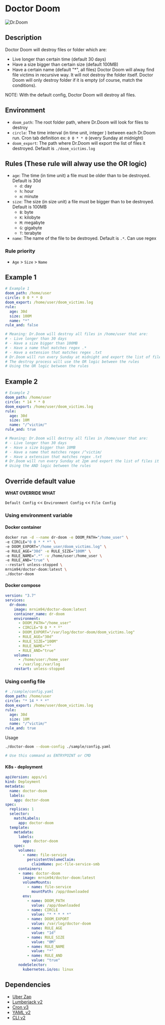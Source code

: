 # Doctor Doom

![Dr.Doom](./images/drdoom-removebg-preview.png)

## Description

Doctor Doom will destroy files or folder which are:

- Live longer than certain time (default 30 days)
- Have a size bigger than certain size (default 100MB)
- Have a certain name (default "*", all files)
Doctor Doom will alway find file victims in recursive way. It will not destroy the folder itself.
Doctor Doom will only destroy folder if it is empty (of course, match the conditions).

NOTE: With the default config, Doctor Doom will destroy all files.

## Environment

- `doom_path`: The root folder path, where Dr.Doom will look for files to destroy
- `circle`: The time interval (in time unit, integer ) between each Dr.Doom run. Cron tab definition ex: `0 0 * * 0` (every Sunday at midnight)
- `doom_export`: The path where Dr.Doom will export the list of files it destroyed. Default is `./doom_victims.log`

## Rules (These rule will alway use the OR logic)

- `age`: The time (in time unit) a file must be older than to be destroyed. Default is 30d
  - `d`: day
  - `h`: hour
  - `m`: minute
- `size`: The size (in size unit) a file must be bigger than to be destroyed. Default is 100MB
  - `B`: byte
  - `K`: kilobyte
  - `M`: megabyte
  - `G`: gigabyte
  - `T`: terabyte
- `name`: The name of the file to be destroyed. Default is `.*`. Can use regex

### Rule priority

- `Age` > `Size` > `Name`

## Example 1

```yaml
# Example 1
doom_path: /home/user
circle: 0 0 * * 0
doom_export: /home/user/doom_victims.log
rule:
  age: 30d
  size: 100M
  name: "*"
rule_and: false

# Meaning: Dr.Doom will destroy all files in /home/user that are:
# - Live longer than 30 days
# - Have a size bigger than 100MB
# - Have a name that matches regex .*
# - Have a extension that matches regex .txt
# Dr.Doom will run every Sunday at midnight and export the list of files it destroyed to /home/user/doom_victims.log
# The destroy process will use the OR logic between the rules
# Using the OR logic between the rules
```

## Example 2

```yaml
# Example 2
doom_path: /home/user
circle: * 14 * * 0
doom_export: /home/user/doom_victims.log
rule:
  age: 30d
  size: 10M
  name: "/^victim/"
rule_and: true

# Meaning: Dr.Doom will destroy all files in /home/user that are:
# - Live longer than 30 days
# - Have a size bigger than 10MB
# - Have a name that matches regex /^victim/
# - Have a extension that matches regex .txt
# Dr.Doom will run every Sunday at 2pm and export the list of files it destroyed to /home/user/doom_victims.log
# Using the AND logic between the rules
```

## Override default value

**WHAT OVERRIDE WHAT**

`Default Config` << `Environment Config` << `File Config`

### Using environment variable

#### Docker container

```bash
docker run -d --name dr-doom -e DOOM_PATH="/home_user" \
-e CIRCLE="0 0 * * *" \
-e DOOM_EXPORT="/home_user/doom_victims.log" \
-e RULE_AGE="30d" -e RULE_SIZE="100M" \
-e RULE_NAME=".*" -v /home/user:/home_user \
-e RULE_AND="true" \
--restart unless-stopped \
mrnim94/doctor-doom:latest \
./doctor-doom
```

#### Docker compose

```yaml
version: "3.7"
services:
  dr-doom:
    image: mrnim94/doctor-doom:latest
    container_name: dr-doom
    environment:
      - DOOM_PATH="/home_user"
      - CIRCLE="0 0 * * *"
      - DOOM_EXPORT="/var/log/doctor-doom/doom_victims.log"
      - RULE_AGE="30d"
      - RULE_SIZE="100M"
      - RULE_NAME="*"
      - RULE_AND="true"
    volumes:
      - /home/user:/home_user
      - /var/log:/var/log
    restart: unless-stopped
```

### Using config file

```yaml
# ./sample/config.yaml
doom_path: /home/user
circle: "* 14 * * *"
doom_export: /home/user/doom_victims.log
rule:
  age: 30d
  size: 10M
  name: "/^victim/"
rule_and: true

```

Usage

```bash
./doctor-doom --doom-config ./sample/config.yaml

# Use this command as ENTRYPOINT or CMD
```

#### K8s - deployment

```yaml
apiVersion: apps/v1
kind: Deployment
metadata:
  name: doctor-doom
  labels:
    app: doctor-doom
spec:
  replicas: 1
  selector:
    matchLabels:
      app: doctor-doom
  template:
    metadata:
      labels:
        app: doctor-doom
    spec:
      volumes:
        - name: file-service
          persistentVolumeClaim:
            claimName: pvc-file-service-smb
      containers:
      - name: doctor-doom
        image: mrnim94/doctor-doom:latest
        volumeMounts:
          - name: file-service
            mountPath: /app/downloaded
        env:
          - name: DOOM_PATH
            value: /app/downloaded
          - name: CIRCLE
            value: "* * * * *"
          - name: DOOM_EXPORT
            value: /var/log/doctor-doom
          - name: RULE_AGE
            value: "1d"
          - name: RULE_SIZE
            value: "0M"
          - name: RULE_NAME
            value: "*"
          - name: RULE_AND
            value: "true"
      nodeSelector:
        kubernetes.io/os: linux

```

## Dependencies

- [Uber Zap](https://github.com/uber-go/zap)
- [Lumberjack v2](https://pkg.go.dev/gopkg.in/natefinch/lumberjack.v2?utm_source=godoc)
- [Cron v3](https://pkg.go.dev/github.com/robfig/cron/v3@v3.0.0)
- [YAML v2](https://pkg.go.dev/gopkg.in/yaml.v2@v2.4.0)
- [CLI v2](https://pkg.go.dev/github.com/urfave/cli/v2@v2.23.6)
